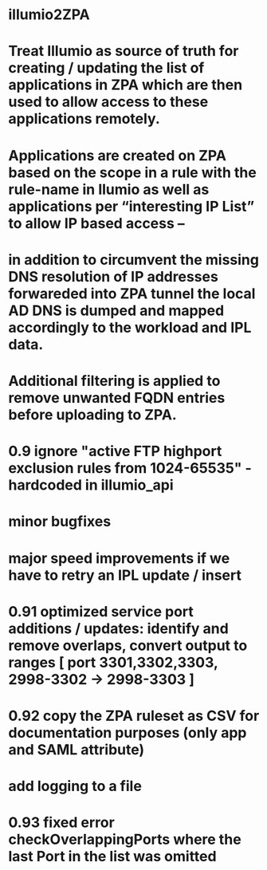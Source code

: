 # illumio2ZPA
# Treat Illumio as source of truth for creating / updating the list of applications in ZPA which are then used to allow access to these applications remotely.
# Applications are created on ZPA based on the scope in a rule with the rule-name in Ilumio as well as applications per “interesting IP List” to allow IP based access –
# in addition to circumvent the missing DNS resolution of IP addresses forwareded into ZPA tunnel the local AD DNS is dumped and mapped accordingly to the workload and IPL data. 
# Additional filtering is applied to remove unwanted FQDN entries before uploading to ZPA.
#
# 0.9  ignore "active FTP highport exclusion rules from 1024-65535" - hardcoded in illumio_api
#      minor bugfixes
#      major speed improvements if we have to retry an IPL update / insert
# 0.91 optimized service port additions / updates: identify and remove overlaps, convert output to ranges [ port 3301,3302,3303, 2998-3302 -> 2998-3303 ]
# 0.92 copy the ZPA ruleset as CSV for documentation purposes (only app and SAML attribute)
#      add logging to a file
# 0.93 fixed error checkOverlappingPorts where the last Port in the list was omitted
# 
# 
